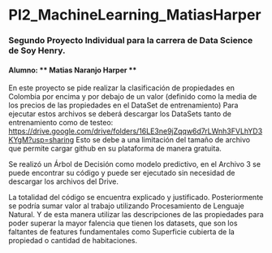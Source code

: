# PI2_MachineLearning_MatiasHarper
### Segundo Proyecto Individual para la carrera de Data Science de Soy Henry.
#### Alumno: ** Matias Naranjo Harper **
En este proyecto se pide realizar la clasificación de propiedades en Colombia por encima y por debajo de un valor (definido como
la media de los precios de las propiedades en el DataSet de entrenamiento)
Para ejecutar estos archivos se deberá descargar los DataSets tanto de entrenamiento como de testeo:
https://drive.google.com/drive/folders/16LE3ne9jZqqw6d7rLWnh3FVLhYD3KYgM?usp=sharing
Esto se debe a una limitación del tamaño de archivo que permite cargar github en su plataforma de manera gratuita.

Se realizó un Árbol de Decisión como modelo predictivo, en el Archivo 3 se puede encontrar su código y puede ser ejecutado sin necesidad
de descargar los archivos del Drive.

La totalidad del código se encuentra explicado y justificado. Posteriormente se podría sumar valor al trabajo utilizando Procesamiento de Lenguaje Natural. Y de esta manera utilizar las  descripciones de las propiedades para poder superar la mayor falencia que tienen los datasets, que son los faltantes de features fundamentales como Superficie cubierta de la propiedad o cantidad de habitaciones. 



